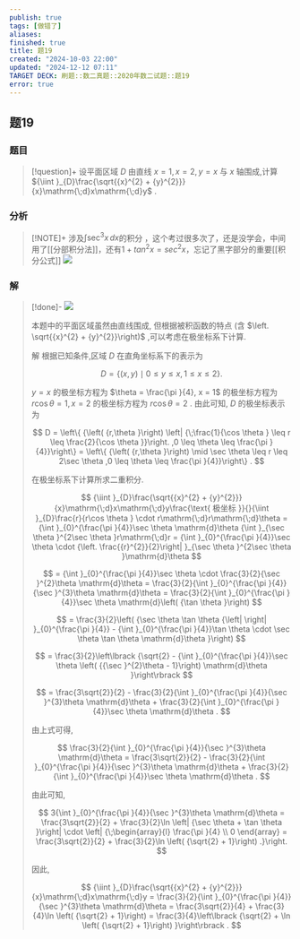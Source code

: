 ```yaml
---
publish: true
tags: [做错了]
aliases: 
finished: true
title: 题19
created: "2024-10-03 22:00"
updated: "2024-12-12 07:11"
TARGET DECK: 刷题::数二真题::2020年数二试题::题19
error: true
---
```

## 题19
### 题目
> [!question]+
> 设平面区域 $D$ 由直线 $x = 1, x = 2, y = x$ 与 $x$ 轴围成,计算 ${\iint }_{D}\frac{\sqrt{{x}^{2} + {y}^{2}}}{x}\mathrm{\;d}x\mathrm{\;d}y$ .
### 分析
> [!NOTE]+
> 涉及$\int \sec ^{3} x \, dx$的积分 ，这个考过很多次了，还是没学会，中间用了[[分部积分法]]，还有$1+tan^{2}x=sec^{2}x$，忘记了黑字部分的重要[[积分公式]]
> ![](https://img.hwenyi.live/202412121405469.webp)
### 解
> [!done]-
> ![](https://img.hwenyi.live/202409302017992.webp)
> 
> 本题中的平面区域虽然由直线围成, 但根据被积函数的特点 (含 $\left. \sqrt{{x}^{2} + {y}^{2}}\right)$ ,可以考虑在极坐标系下计算.
> 
> 解 根据已知条件,区域 $D$ 在直角坐标系下的表示为
> 
> $$
> D = \{ \left( {x, y}\right) \mid 0 \leq y \leq x,1 \leq x \leq 2\} .
> $$
> 
> $y = x$ 的极坐标方程为 $\theta = \frac{\pi }{4}, x = 1$ 的极坐标方程为 $r\cos \theta = 1, x = 2$ 的极坐标方程为 $r\cos \theta = 2$ . 由此可知, $D$ 的极坐标表示为
> 
> $$
> D = \left\{ {\left( {r,\theta }\right) \left| {\;\frac{1}{\cos \theta } \leq r \leq \frac{2}{\cos \theta }}\right. ,0 \leq \theta \leq \frac{\pi }{4}}\right\} = \left\{ {\left( {r,\theta }\right) \mid \sec \theta \leq r \leq 2\sec \theta ,0 \leq \theta \leq \frac{\pi }{4}}\right\} .
> $$
> 
> 在极坐标系下计算所求二重积分.
> 
> $$
> {\iint }_{D}\frac{\sqrt{{x}^{2} + {y}^{2}}}{x}\mathrm{\;d}x\mathrm{\;d}y\frac{\text{ 极坐标 }}{}{\iint }_{D}\frac{r}{r\cos \theta } \cdot r\mathrm{\;d}r\mathrm{\;d}\theta = {\int }_{0}^{\frac{\pi }{4}}\sec \theta \mathrm{d}\theta {\int }_{\sec \theta }^{2\sec \theta }r\mathrm{\;d}r = {\int }_{0}^{\frac{\pi }{4}}\sec \theta \cdot {\left. \frac{{r}^{2}}{2}\right| }_{\sec \theta }^{2\sec \theta }\mathrm{d}\theta
> $$
> 
> $$
> = {\int }_{0}^{\frac{\pi }{4}}\sec \theta \cdot \frac{3}{2}{\sec }^{2}\theta \mathrm{d}\theta = \frac{3}{2}{\int }_{0}^{\frac{\pi }{4}}{\sec }^{3}\theta \mathrm{d}\theta = \frac{3}{2}{\int }_{0}^{\frac{\pi }{4}}\sec \theta \mathrm{d}\left( {\tan \theta }\right)
> $$
> 
> $$
> = \frac{3}{2}\left( {\sec \theta \tan \theta {\left| \right| }_{0}^{\frac{\pi }{4}} - {\int }_{0}^{\frac{\pi }{4}}\tan \theta \cdot \sec \theta \tan \theta \mathrm{d}\theta }\right)
> $$
> 
> $$
> = \frac{3}{2}\left\lbrack {\sqrt{2} - {\int }_{0}^{\frac{\pi }{4}}\sec \theta \left( {{\sec }^{2}\theta - 1}\right) \mathrm{d}\theta }\right\rbrack
> $$
> 
> $$
> = \frac{3\sqrt{2}}{2} - \frac{3}{2}{\int }_{0}^{\frac{\pi }{4}}{\sec }^{3}\theta \mathrm{d}\theta + \frac{3}{2}{\int }_{0}^{\frac{\pi }{4}}\sec \theta \mathrm{d}\theta .
> $$
> 
> 由上式可得,
> 
> $$
> \frac{3}{2}{\int }_{0}^{\frac{\pi }{4}}{\sec }^{3}\theta \mathrm{d}\theta = \frac{3\sqrt{2}}{2} - \frac{3}{2}{\int }_{0}^{\frac{\pi }{4}}{\sec }^{3}\theta \mathrm{d}\theta + \frac{3}{2}{\int }_{0}^{\frac{\pi }{4}}\sec \theta \mathrm{d}\theta .
> $$
> 
> 由此可知,
> 
> $$
> 3{\int }_{0}^{\frac{\pi }{4}}{\sec }^{3}\theta \mathrm{d}\theta = \frac{3\sqrt{2}}{2} + \frac{3}{2}\ln \left| {\sec \theta + \tan \theta }\right| \cdot \left| {\;\begin{array}{l} \frac{\pi }{4} \\ 0 \end{array} = \frac{3\sqrt{2}}{2} + \frac{3}{2}\ln \left( {\sqrt{2} + 1}\right) .}\right.
> $$
> 
> 因此,
> 
> $$
> {\iint }_{D}\frac{\sqrt{{x}^{2} + {y}^{2}}}{x}\mathrm{\;d}x\mathrm{\;d}y = \frac{3}{2}{\int }_{0}^{\frac{\pi }{4}}{\sec }^{3}\theta \mathrm{d}\theta = \frac{3\sqrt{2}}{4} + \frac{3}{4}\ln \left( {\sqrt{2} + 1}\right) = \frac{3}{4}\left\lbrack {\sqrt{2} + \ln \left( {\sqrt{2} + 1}\right) }\right\rbrack .
> $$